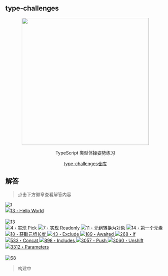 ## type-challenges
<p align='center'>
  <img src='https://github.com/type-challenges/type-challenges/blob/main/screenshots/logo.svg' width='400'/>
</p>

<p align='center'>TypeScript 类型体操姿势练习</p>

<p align='center'>
    <a href="https://github.com/type-challenges/type-challenges" target="_blank">type-challenges仓库</a>
</p>

## 解答
> 点击下方徽章查看解答内容

<!--challenges-start-->
<img src="https://img.shields.io/badge/%E7%83%AD%E8%BA%AB-1-teal" alt="1"/>
<br>
<a href="./src/00013-warm-hello-world.ts" target="_blank">
  <img src="https://img.shields.io/badge/-13%E3%83%BBHello%20World-teal" alt="13・Hello World"/>
</a>
<br>
<br>
<img src="https://img.shields.io/badge/%E7%AE%80%E5%8D%95-13-7aad0c" alt="13"/>
<br>
<a href="./src/00004-easy-pick.ts" target="_blank">
  <img src="https://img.shields.io/badge/-4%E3%83%BB%E5%AE%9E%E7%8E%B0%20Pick-7aad0c" alt="4・实现 Pick"/>
</a>
<a href="./src/00007-easy-readonly.ts" target="_blank">
  <img src="https://img.shields.io/badge/-7%E3%83%BB%E5%AE%9E%E7%8E%B0%20Readonly-7aad0c" alt="7・实现 Readonly"/>
</a>
<a href="./src/00011-easy-tuple-to-object.ts" target="_blank">
  <img src="https://img.shields.io/badge/-11%E3%83%BB%E5%85%83%E7%BB%84%E8%BD%AC%E6%8D%A2%E4%B8%BA%E5%AF%B9%E8%B1%A1-7aad0c" alt="11・元组转换为对象"/>
</a>
<a href="./src/00014-easy-first.ts" target="_blank">
  <img src="https://img.shields.io/badge/-14%E3%83%BB%E7%AC%AC%E4%B8%80%E4%B8%AA%E5%85%83%E7%B4%A0-7aad0c" alt="14・第一个元素"/>
</a>
<a href="./src/00018-easy-tuple-length.ts" target="_blank">
  <img src="https://img.shields.io/badge/-18%E3%83%BB%E8%8E%B7%E5%8F%96%E5%85%83%E7%BB%84%E9%95%BF%E5%BA%A6-7aad0c" alt="18・获取元组长度"/>
</a>
<a href="./src/00043-easy-exclude.ts" target="_blank">
  <img src="https://img.shields.io/badge/-43%E3%83%BBExclude-7aad0c" alt="43・Exclude"/>
</a>
<a href="./src/00189-easy-awaited.ts" target="_blank">
  <img src="https://img.shields.io/badge/-189%E3%83%BBAwaited-7aad0c" alt="189・Awaited"/>
</a>
<a href="./src/00268-easy-if.ts" target="_blank">
  <img src="https://img.shields.io/badge/-268%E3%83%BBIf-7aad0c" alt="268・If"/>
</a>
<a href="./src/00533-easy-concat.ts" target="_blank">
  <img src="https://img.shields.io/badge/-533%E3%83%BBConcat-7aad0c" alt="533・Concat"/>
</a>
<a href="./src/00898-easy-includes.ts" target="_blank">
  <img src="https://img.shields.io/badge/-898%E3%83%BBIncludes-7aad0c" alt="898・Includes"/>
</a>
<a href="./src/03057-easy-push.ts" target="_blank">
  <img src="https://img.shields.io/badge/-3057%E3%83%BBPush-7aad0c" alt="3057・Push"/>
</a>
<a href="./src/03060-easy-unshift.ts" target="_blank">
  <img src="https://img.shields.io/badge/-3060%E3%83%BBUnshift-7aad0c" alt="3060・Unshift"/>
</a>
<a href="./src/03312-easy-parameters.ts" target="_blank">
  <img src="https://img.shields.io/badge/-3312%E3%83%BBParameters-7aad0c" alt="3312・Parameters"/>
</a>
<br>
<br>
<img src="https://img.shields.io/badge/%E4%B8%AD%E7%AD%89-68-d9901a" alt="68"/>
<br>

> 构建中